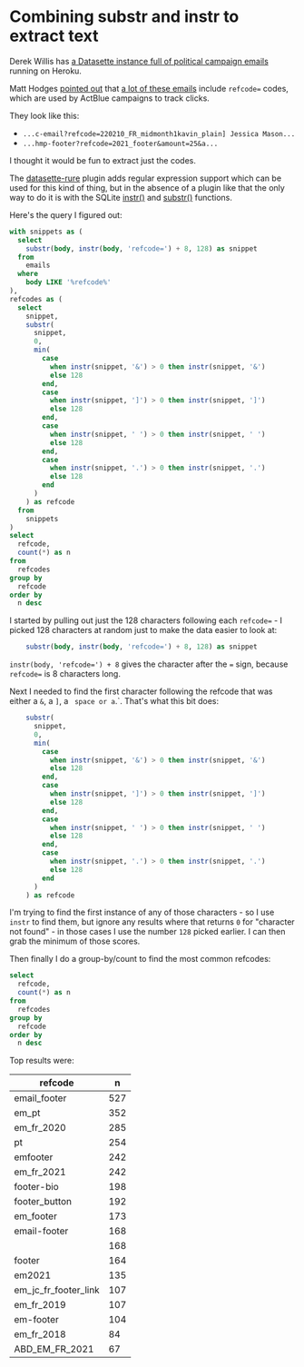 # Combining substr and instr to extract text

Derek Willis has [a Datasette instance full of political campaign emails](https://political-emails.herokuapp.com/) running on Heroku.

Matt Hodges [pointed out](https://twitter.com/hodgesmr/status/1493359553488076802) that [a lot of these emails](https://political-emails.herokuapp.com/emails?sql=select%0D%0A++body%0D%0Afrom%0D%0A++emails%0D%0Awhere%0D%0A++body+LIKE+%27%25refcode%25%27) include `refcode=` codes, which are used by ActBlue campaigns to track clicks.

They look like this:

- `...c-email?refcode=220210_FR_midmonth1kavin_plain] Jessica Mason...`
- `...hmp-footer?refcode=2021_footer&amount=25&a...`

I thought it would be fun to extract just the codes.

The [datasette-rure](https://datasette.io/plugins/datasette-rure) plugin adds regular expression support which can be used for this kind of thing, but in the absence of a plugin like that the only way to do it is with the SQLite [instr()](https://www.sqlite.org/lang_corefunc.html#instr) and [substr()](https://www.sqlite.org/lang_corefunc.html#substr) functions.

Here's the query I figured out:

```sql
with snippets as (
  select
    substr(body, instr(body, 'refcode=') + 8, 128) as snippet
  from
    emails
  where
    body LIKE '%refcode%'
),
refcodes as (
  select
    snippet,
    substr(
      snippet,
      0,
      min(
        case
          when instr(snippet, '&') > 0 then instr(snippet, '&')
          else 128
        end,
        case
          when instr(snippet, ']') > 0 then instr(snippet, ']')
          else 128
        end,
        case
          when instr(snippet, ' ') > 0 then instr(snippet, ' ')
          else 128
        end,
        case
          when instr(snippet, '.') > 0 then instr(snippet, '.')
          else 128
        end
      )
    ) as refcode
  from
    snippets
)
select
  refcode,
  count(*) as n
from
  refcodes
group by
  refcode
order by
  n desc
```

I started by pulling out just the 128 characters following each `refcode=` - I picked 128 characters at random just to make the data easier to look at:
```sql
    substr(body, instr(body, 'refcode=') + 8, 128) as snippet
```
`instr(body, 'refcode=') + 8` gives the character after the `=` sign, because `refcode=` is 8 characters long.

Next I needed to find the first character following the refcode that was either a `&`, a `]`, a `  space or a `.`. That's what this bit does:
```sql
    substr(
      snippet,
      0,
      min(
        case
          when instr(snippet, '&') > 0 then instr(snippet, '&')
          else 128
        end,
        case
          when instr(snippet, ']') > 0 then instr(snippet, ']')
          else 128
        end,
        case
          when instr(snippet, ' ') > 0 then instr(snippet, ' ')
          else 128
        end,
        case
          when instr(snippet, '.') > 0 then instr(snippet, '.')
          else 128
        end
      )
    ) as refcode
```
I'm trying to find the first instance of any of those characters - so I use `instr` to find them, but ignore any results where that returns `0` for "character not found" - in those cases I use the number `128` picked earlier. I can then grab the minimum of those scores.

Then finally I do a group-by/count to find the most common refcodes:

```sql
select
  refcode,
  count(*) as n
from
  refcodes
group by
  refcode
order by
  n desc
```

Top results were:

| refcode                                            |   n |
|----------------------------------------------------|-----|
| email_footer                                       | 527 |
| em_pt                                              | 352 |
| em_fr_2020                                         | 285 |
| pt                                                 | 254 |
| emfooter                                           | 242 |
| em_fr_2021                                         | 242 |
| footer-bio                                         | 198 |
| footer_button                                      | 192 |
| em_footer                                          | 173 |
| email-footer                                       | 168 |
|                                                    | 168 |
| footer                                             | 164 |
| em2021                                             | 135 |
| em_jc_fr_footer_link                               | 107 |
| em_fr_2019                                         | 107 |
| em-footer                                          | 104 |
| em_fr_2018                                         |  84 |
| ABD_EM_FR_2021                                     |  67 |
